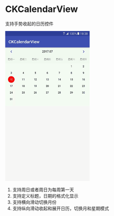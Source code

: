 # CKCalendarView
支持手势收起的日历控件

![screen record](https://github.com/PHEOBUSYY/CKCalendarView/blob/master/gifs/screenRecord.gif)

1. 支持周日或者周日为每周第一天
2. 支持定义标题，日期的格式化显示
3. 支持横向滑动切换月份
4. 支持纵向滑动收起和展开日历，切换月和星期模式

